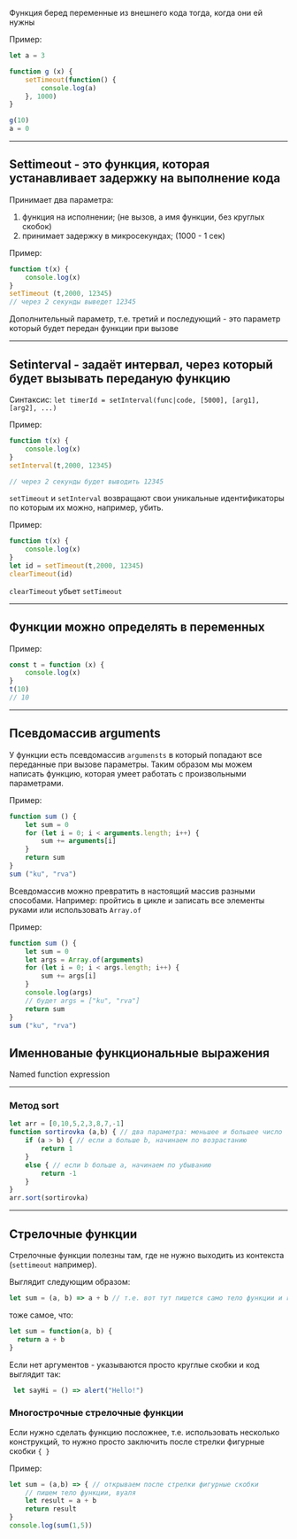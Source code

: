 Функция беред переменные из внешнего кода тогда, когда они ей нужны

Пример:

```javascript 
let a = 3

function g (x) {
    setTimeout(function() {
        console.log(a)
    }, 1000)
}

g(10)
a = 0
```
***
## Settimeout - это функция, которая устанавливает задержку на выполнение кода

Принимает два параметра:
1. функция на исполнении; (не вызов, а имя функции, без круглых скобок)
2. принимает задержку в микросекундах; (1000 - 1 сек)

Пример: 

```javascript
function t(x) {
    console.log(x)
}
setTimeout (t,2000, 12345) 
// через 2 секунды выведет 12345
```

Дополнительный параметр, т.е. третий и последующий - это параметр который будет передан функции при вызове
***
## Setinterval - задаёт интервал, через который будет вызывать переданую функцию
Синтаксис: `let timerId = setInterval(func|code, [5000], [arg1], [arg2], ...)`

Пример:

```javascript
function t(x) {
    console.log(x)
}
setInterval(t,2000, 12345) 

// через 2 секунды будет выводить 12345
```

`setTimeout` и `setInterval` возвращают свои уникальные идентификаторы по которым их можно, например, убить.

Пример: 

```javascript
function t(x) {
    console.log(x)
}
let id = setTimeout(t,2000, 12345) 
clearTimeout(id)
```
`clearTimeout` убьет `setTimeout`
***

## Функции можно определять в переменных
Пример:

```javascript
const t = function (x) {
    console.log(x)
}
t(10)
// 10
```
***
## Псевдомассив arguments
У функции есть псевдомассив `argumensts` в который попадают все переданные при вызове параметры. Таким образом мы можем написать функцию, которая умеет работать с произвольными параметрами.

Пример: 

```javascript
function sum () {
    let sum = 0
    for (let i = 0; i < arguments.length; i++) {
        sum += arguments[i]
    }
    return sum
}
sum ("ku", "rva")
```
Всевдомассив можно превратить в настоящий массив разными способами.
Например: пройтись в цикле и записать все элементы руками или использовать `Array.of`

Пример: 

```javascript
function sum () {
    let sum = 0
    let args = Array.of(arguments)
    for (let i = 0; i < args.length; i++) {
        sum += args[i]
    }
    console.log(args) 
    // будет args = ["ku", "rva"]
    return sum
}
sum ("ku", "rva")
```

## Именнованые функциональные выражения

Named function expression

***
### Метод sort

```javascript
let arr = [0,10,5,2,3,8,7,-1] 
function sortirovka (a,b) { // два параметра: меньшее и большее число
    if (a > b) { // если а больше b, начинаем по возрастанию
        return 1
    }
    else { // если b больше a, начинаем по убыванию
        return -1
    }
}
arr.sort(sortirovka)
```
***
## Стрелочные функции

Стрелочные функции полезны там, где не нужно выходить из контекста (`settimeout` например).

Выглядит следующим образом:

```javascript 
let sum = (a, b) => a + b // т.е. вот тут пишется само тело функции и return не нужен
```

тоже самое, что: 

```javascript 
let sum = function(a, b) {
  return a + b
}

```

Если нет аргументов - указываются просто круглые скобки и код выглядит так:

```javascript 
 let sayHi = () => alert("Hello!")
 ```

### Многострочные стрелочные функции

Если нужно сделать функцию посложнее, т.е. использовать несколько конструкций, то нужно просто заключить после стрелки фигурные скобки `{ }`

Пример: 

```javascript
let sum = (a,b) => { // открываем после стрелки фигурные скобки 
    // пишем тело функции, вуаля
    let result = a + b
    return result
}
console.log(sum(1,5))
```